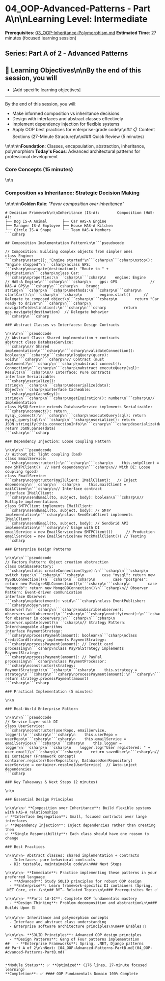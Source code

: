 # 04_OOP-Advanced-Patterns - Part A\n\n**Learning Level**: Intermediate

**Prerequisites**: [03_OOP-Inheritance-Polymorphism.md](03_OOP-Inheritance-Polymorphism.md)
**Estimated Time**: 27 minutes (focused learning session)
## **Series**: Part A of 2 - Advanced Patterns
## 🎯 Learning Objectives\n\nBy the end of this session, you will

- [Add specific learning objectives]

---
By the end of this session, you will:

- Make informed composition vs inheritance decisions
- Design with interfaces and abstract classes effectively
- Implement dependency injection for flexible systems
- Apply OOP best practices for enterprise-grade code\n\n## 📋 Content Sections (27-Minute Structure)\n\n### Quick Review (5 minutes)

\n\n\n\n**Foundation**: Classes, encapsulation, abstraction, inheritance, polymorphism
**Today's Focus**: Advanced architectural patterns for professional development

### Core Concepts (15 minutes)

\n\n

### Composition vs Inheritance: Strategic Decision Making

\n\n\n\n**Golden Rule**: *"Favor composition over inheritance"*

```text
# Decision Framework\n\nInheritance (IS-A):        Composition (HAS-A):
├── Dog IS-A Animal       ├── Car HAS-A Engine
├── Manager IS-A Employee ├── House HAS-A Kitchen
└── Circle IS-A Shape     └── Team HAS-A Members
```csharp

## Composition Implementation Pattern\n\n```pseudocode

// Composition: Building complex objects from simpler ones
class Engine:
```csharp\nstart(): "Engine started"\n```csharp\n```csharp\nstop(): "Engine stopped"\n```csharp\nclass GPS:
```csharp\nnavigate(destination): "Route to " + destination\n```csharp\nclass Car:
```csharp\nproperties:\n```csharp\n```csharp\n    engine: Engine          // HAS-A Engine\n```csharp\n```csharp\n    gps: GPS               // HAS-A GPS\n```csharp\n```csharp\n    brand: string\n```csharp\n```csharp\nmethods:\n```csharp\n```csharp\n    startCar():\n```csharp\n```csharp\n        engine.start()      // Delegate to composed object\n```csharp\n```csharp\n        return "Car ready to drive"\n```csharp\n```csharp\n    navigateTo(destination):\n```csharp\n```csharp        return gps.navigate(destination)  // Delegate behavior
```csharp\n```csharp

### Abstract Classes vs Interfaces: Design Contracts

\n\n\n\n```pseudocode
// Abstract Class: Shared implementation + contracts
abstract class DatabaseService:
```csharp\n// Shared implementation\n```csharp\n```csharp\nvalidateConnection(): boolean\n```csharp\n```csharp\nlogQuery(query): void\n```csharp\n```csharp\n// Contract (must implement)\n```csharp\n```csharp\nabstract connect(): Connection\n```csharp\n```csharp\nabstract executeQuery(sql): Results\n```csharp\n// Interface: Pure contracts
interface Serializable:
```csharp\nserialize(): string\n```csharp\n```csharp\ndeserialize(data): Object\n```csharp\ninterface Cacheable:
```csharp\ngetCacheKey(): string\n```csharp\n```csharp\ngetExpiration(): number\n```csharp\n// Implementation
class MySQLService extends DatabaseService implements Serializable:
```csharp\nconnect(): return mysql_connect()\n```csharp\n```csharp\nexecuteQuery(sql): return mysql_query(sql)\n```csharp\n```csharp\nserialize(): return JSON.stringify(this.connectionInfo)\n```csharp\n```csharpdeserialize(data): return JSON.parse(data)
```csharp\n```csharp

### Dependency Injection: Loose Coupling Pattern

\n\n\n\n```pseudocode
// Without DI: Tight coupling (bad)
class EmailService:
```csharp\nconstructor():\n```csharp\n```csharp\n    this.smtpClient = new SMTPClient()  // Hard dependency\n```csharp\n// With DI: Loose coupling (good)
class EmailService:
```csharp\nconstructor(mailClient: IMailClient):   // Inject dependency\n```csharp\n```csharp\n    this.mailClient = mailClient\n```csharp\n// Interface contract
interface IMailClient:
```csharp\nsendEmail(to, subject, body): boolean\n```csharp\n// Multiple implementations
class SMTPClient implements IMailClient:
```csharp\nsendEmail(to, subject, body): // SMTP implementation\n```csharp\nclass SendGridClient implements IMailClient:
```csharp\nsendEmail(to, subject, body): // SendGrid API implementation\n```csharp\n// Usage with DI
emailService = new EmailService(new SMTPClient())      // Production
emailService = new EmailService(new MockMailClient()) // Testing
```csharp

### Enterprise Design Patterns

\n\n\n\n```pseudocode
// Factory Pattern: Object creation abstraction
class DatabaseFactory:
```csharp\nstatic createConnection(type):\n```csharp\n```csharp\n    switch type:\n```csharp\n```csharp\n        case "mysql": return new MySQLConnection()\n```csharp\n```csharp\n        case "postgres": return new PostgreSQLConnection()\n```csharp\n```csharp\n        case "mongodb": return new MongoDBConnection()\n```csharp\n// Observer Pattern: Event-driven communication
interface Observer:
```csharp\nupdate(event): void\n```csharp\nclass EventPublisher:
```csharp\nobservers: Observer[]\n```csharp\n```csharp\nsubscribe(observer): observers.add(observer)\n```csharp\n```csharp\nnotify(event):\n```csharp\n```csharp\n    for observer in observers:\n```csharp\n```csharp\n        observer.update(event)\n```csharp\n// Strategy Pattern: Interchangeable algorithms
interface PaymentStrategy:
```csharp\nprocessPayment(amount): boolean\n```csharp\nclass CreditCardStrategy implements PaymentStrategy:
```csharp\nprocessPayment(amount): // Credit card processing\n```csharp\nclass PayPalStrategy implements PaymentStrategy:
```csharp\nprocessPayment(amount): // PayPal processing\n```csharp\nclass PaymentProcessor:
```csharp\nconstructor(strategy: PaymentStrategy):\n```csharp\n```csharp\n    this.strategy = strategy\n```csharp\n```csharp\nprocessPayment(amount):\n```csharp\n```csharp    return strategy.processPayment(amount)
```csharp\n```csharp

### Practical Implementation (5 minutes)

\n\n

### Real-World Enterprise Pattern

\n\n\n\n```pseudocode
// Service Layer with DI
class UserService:
```csharp\nconstructor(userRepo, emailService, logger):\n```csharp\n```csharp\n    this.userRepo = userRepo\n```csharp\n```csharp\n    this.emailService = emailService\n```csharp\n```csharp\n    this.logger = logger\n```csharp\n```csharp\n    logger.log("User registered: " + user.email)\n```csharp\n```csharp\n    return savedUser\n```csharp\n// DI Container (Framework concept)
container.register(UserRepository, DatabaseUserRepository)
userService = container.resolve(UserService)  // Auto-inject dependencies
```csharp

### Key Takeaways & Next Steps (2 minutes)

\n\n

### Essential Design Principles

\n\n\n\n✅ **Composition over Inheritance**: Build flexible systems with HAS-A relationships
✅ **Interface Segregation**: Small, focused contracts over large interfaces
✅ **Dependency Injection**: Inject dependencies rather than creating them
✅ **Single Responsibility**: Each class should have one reason to change

### Best Practices

\n\n\n\n- Abstract classes: shared implementation + contracts
  - Interfaces: pure behavioral contracts
  - DI: testable, maintainable code\n\n### Next Steps

\n\n\n\n- **Immediate**: Practice implementing these patterns in your preferred language
  - **Advanced**: Study SOLID principles for robust OOP design
  - **Enterprise**: Learn framework-specific DI containers (Spring, .NET Core, etc.)\n\n## ðŸ”— Related Topics\n\n### Prerequisites Met ✅

\n\n\n\n- **Parts 1A-1C**: Complete OOP fundamentals mastery
  - **Design Thinking**: Problem decomposition and abstraction\n\n### Builds Upon 🏗️

\n\n\n\n- Inheritance and polymorphism concepts
  - Interface and abstract class understanding
  - Enterprise software architecture principles\n\n### Enables 🎯

\n\n\n\n- **SOLID Principles**: Advanced OOP design principles
  - **Design Patterns**: Gang of Four patterns implementation
##   - **Enterprise Frameworks**: Spring, .NET, Django patterns
## Part A of 2\n\nNext: [04_OOP-Advanced-Patterns-PartB.md](04_OOP-Advanced-Patterns-PartB.md)

---
**Module Status**: ✅ **Optimized** (176 lines, 27-minute focused learning)
**Completion**: ✅ #### OOP Fundamentals Domain 100% Complete
